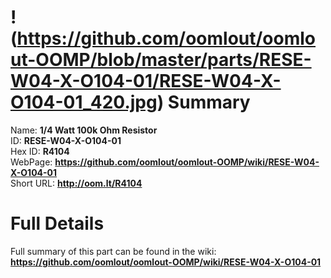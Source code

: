 
!(https://github.com/oomlout/oomlout-OOMP/blob/master/parts/RESE-W04-X-O104-01/RESE-W04-X-O104-01_420.jpg)
Summary
=================
  
Name: __1/4 Watt 100k Ohm Resistor__    
ID: __RESE-W04-X-O104-01__   
Hex ID: __R4104__   
WebPage: __https://github.com/oomlout/oomlout-OOMP/wiki/RESE-W04-X-O104-01__   
Short URL: __http://oom.lt/R4104__   

Full Details
==========================
Full summary of this part can be found in the wiki:   
__https://github.com/oomlout/oomlout-OOMP/wiki/RESE-W04-X-O104-01__    

